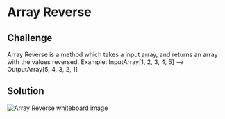 # Array Reverse

## Challenge
Array Reverse is a method which takes a input array, and returns an array with the values reversed.
Example:
InputArray[1, 2, 3, 4, 5] --> OutputArray[5, 4, 3, 2, 1]

## Solution
![Array Reverse whiteboard image](../../../assets/ArrayReverse.jpg)